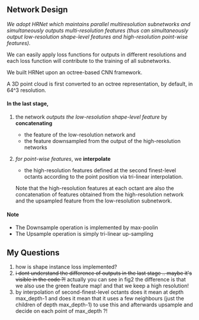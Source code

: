 Network Design
---

_We adopt HRNet which maintains parallel multiresolution subnetworks and simultaneously outputs multi-resolution features (thus can simultaneously output low-resolution shape-level features and high-resolution point-wise features)._

We can easily apply loss functions for outputs in different resolutions and each loss function will contribute to the training of all subnetworks.

We built HRNet upon an octree-based CNN framework.

A 3D point cloud is first converted to an octree representation, by default, in 64^3 resolution.

#### In the last stage,

1. the network _outputs the low-resolution shape-level feature_ by **concatenating** 
    - the feature of the low-resolution network and 
    - the feature downsampled from the output of the high-resolution networks

2. _for point-wise features_, we **interpolate** 
    - the high-resolution features defined at the second finest-level octants according to the point position via tri-linear interpolation. 
    
    Note that the high-resolution features at each octant are also the concatenation of features obtained from the high-resolution network and the upsampled feature from the low-resolution subnetwork.

#### Note

- The Downsample operation is implemented by max-poolin
- The Upsample operation is simply tri-linear up-sampling


My Questions
---
1. how is shape instance loss implemented?
2. ~~i dont understand the difference of outputs in the last stage .. maybe it's visible in the code ?!~~ actually you can see in fig2 the difference is that we also use the green feature map! and that we keep a high resolution!
3. by interpolation of second-finest-level octants does it mean at depth max_depth-1 and does it mean that it uses a few neighbours (just the children of depth max_depth-1) to use this and afterwards upsample and decide on each point of max_depth ?!
